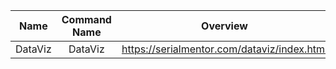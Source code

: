 | Name | Command Name | Overview | Further Reading
| :--: |:------------:|:--------:|:--------------:
| DataViz     | DataViz | https://serialmentor.com/dataviz/index.html |
